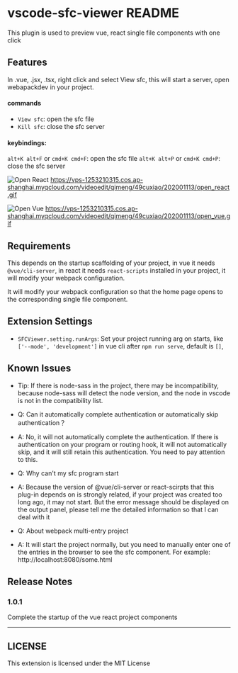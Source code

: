 # vscode-sfc-viewer README

This plugin is used to preview vue, react single file components with one click

## Features

In .vue, .jsx, .tsx, right click and select View sfc, this will start a server, open webapackdev in your project.

#### commands
* `View sfc`: open the sfc file
* `Kill sfc`: close the sfc server

#### keybindings: 

`alt+K alt+F` or `cmd+K cmd+F`: open the sfc file
`alt+K alt+P` or `cmd+K cmd+P`: close the sfc server



![Open React](https://vps-1253210315.cos.ap-shanghai.myqcloud.com/videoedit/qimeng/49cuxiao/202001113/open_react.gif)
https://vps-1253210315.cos.ap-shanghai.myqcloud.com/videoedit/qimeng/49cuxiao/202001113/open_react.gif

![Open Vue](https://vps-1253210315.cos.ap-shanghai.myqcloud.com/videoedit/qimeng/49cuxiao/202001113/open_vue.gif)
https://vps-1253210315.cos.ap-shanghai.myqcloud.com/videoedit/qimeng/49cuxiao/202001113/open_vue.gif
## Requirements

This depends on the startup scaffolding of your project, in vue it needs `@vue/cli-server`, in react it needs `react-scripts` installed in your project, it will modify your webpack configuration.

It will modify your webpack configuration so that the home page opens to the corresponding single file component.

## Extension Settings

* `SFCViewer.setting.runArgs`: Set your project running arg on starts, like `['--mode', 'development']`  in vue cli after `npm run serve`, default is `[]`,

## Known Issues
* Tip: If there is node-sass in the project, there may be incompatibility, because node-sass will detect the node version, and the node in vscode is not in the compatibility list.

* Q: Can it automatically complete authentication or automatically skip authentication？
* A: No, it will not automatically complete the authentication. If there is authentication on your program or routing hook, it will not automatically skip, and it will still retain this authentication. You need to pay attention to this.

* Q: Why can't my sfc program start
* A: Because the version of @vue/cli-server or react-scirpts that this plug-in depends on is strongly related, if your project was created too long ago, it may not start. But the error message should be displayed on the output panel, please tell me the detailed information so that I can deal with it

* Q: About webpack multi-entry project
* A: It will start the project normally, but you need to manually enter one of the entries in the browser to see the sfc component. For example: http://localhost:8080/some.html

## Release Notes

### 1.0.1
Complete the startup of the vue react project components

-----------------------------------------------------------------------------------------------------------
## LICENSE
This extension is licensed under the MIT License
